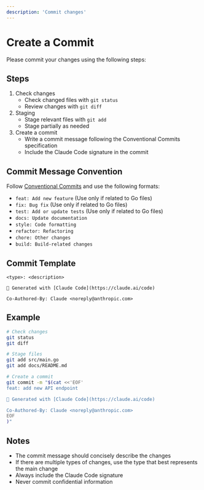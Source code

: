 ```yaml
---
description: 'Commit changes'
---
```


# Create a Commit

Please commit your changes using the following steps:

## Steps

1. Check changes
   - Check changed files with `git status`
   - Review changes with `git diff`
2. Staging
   - Stage relevant files with `git add`
   - Stage partially as needed
3. Create a commit
   - Write a commit message following the Conventional Commits specification
   - Include the Claude Code signature in the commit

## Commit Message Convention

Follow [Conventional Commits](https://www.conventionalcommits.org/en/v1.0.0/) and use the following formats:

- `feat: Add new feature` (Use only if related to Go files)
- `fix: Bug fix` (Use only if related to Go files)
- `test: Add or update tests` (Use only if related to Go files)
- `docs: Update documentation`
- `style: Code formatting`
- `refactor: Refactoring`
- `chore: Other changes`
- `build: Build-related changes`

## Commit Template

```
<type>: <description>

🤖 Generated with [Claude Code](https://claude.ai/code)

Co-Authored-By: Claude <noreply@anthropic.com>
```

## Example

```bash
# Check changes
git status
git diff

# Stage files
git add src/main.go
git add docs/README.md

# Create a commit
git commit -m "$(cat <<'EOF'
feat: add new API endpoint

🤖 Generated with [Claude Code](https://claude.ai/code)

Co-Authored-By: Claude <noreply@anthropic.com>
EOF
)"
```

## Notes

- The commit message should concisely describe the changes
- If there are multiple types of changes, use the type that best represents the main change
- Always include the Claude Code signature
- Never commit confidential information
